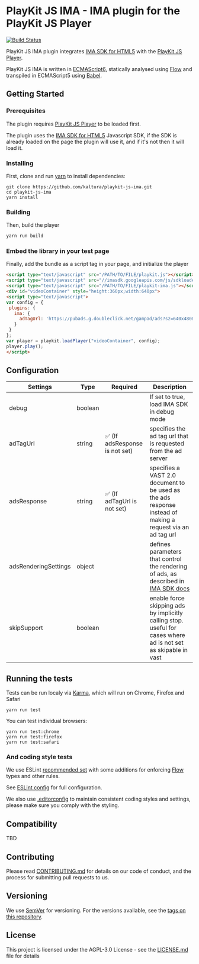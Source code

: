# PlayKit JS IMA - IMA plugin for the PlayKit JS Player

[![Build Status](https://travis-ci.com/kaltura/playkit-js-ima.svg?token=s2ZQw18ukx9Q6ePzDX3F&branch=master)](https://travis-ci.com/kaltura/playkit-js-ima)

PlayKit JS IMA plugin integrates [IMA SDK for HTML5] with the [PlayKit JS Player].
 
PlayKit JS IMA is written in [ECMAScript6], statically analysed using [Flow] and transpiled in ECMAScript5 using [Babel].

[IMA SDK for HTML5]: https://developers.google.com/interactive-media-ads/docs/sdks/html5/
[Flow]: https://flow.org/
[ECMAScript6]: https://github.com/ericdouglas/ES6-Learning#articles--tutorials
[Babel]: https://babeljs.io

## Getting Started

### Prerequisites
The plugin requires [PlayKit JS Player] to be loaded first.

The plugin uses the [IMA SDK for HTML5] Javascript SDK, if the SDK is already loaded on the page the plugin will use it, and if it's not then it will load it.

[Playkit JS Player]: https://github.com/kaltura/playkit-js

### Installing

First, clone and run [yarn] to install dependencies:

[yarn]: https://yarnpkg.com/lang/en/

```
git clone https://github.com/kaltura/playkit-js-ima.git
cd playkit-js-ima
yarn install
```

### Building

Then, build the player

```javascript
yarn run build
```

### Embed the library in your test page

Finally, add the bundle as a script tag in your page, and initialize the player

```html
<script type="text/javascript" src="/PATH/TO/FILE/playkit.js"></script>                     <!--PlayKit player-->
<script type="text/javascript" src="//imasdk.googleapis.com/js/sdkloader/ima3.js"></script> <!--IMA SDK for HTML5-->
<script type="text/javascript" src="/PATH/TO/FILE/playkit-ima.js"></script>                 <!--PlayKit IMA plugin-->
<div id="videoContainer" style="height:360px;width:640px">
<script type="text/javascript">
var config = {
 plugins: {
   ima: {
     adTagUrl: 'https://pubads.g.doubleclick.net/gampad/ads?sz=640x480&iu=/124319096/external/ad_rule_samples&ciu_szs=300x250&ad_rule=1&impl=s&gdfp_req=1&env=vp&output=vmap&unviewed_position_start=1&cust_params=deployment%3Ddevsite%26sample_ar%3Dpremidpost&cmsid=496&vid=short_onecue&correlator='
   }
 }
};
var player = playkit.loadPlayer("videoContainer", config);
player.play();
</script>
```

## Configuration

| Settings             	| Type    	| Required                                       	| Description                                                                                                                                                                                	|
|----------------------	|---------	|------------------------------------------------	|--------------------------------------------------------------------------------------------------------------------------------------------------------------------------------------------	|
| debug                	| boolean 	|                                                	| If set to true, load IMA SDK in debug mode                                                                                                                                                 	|
| adTagUrl             	| string  	| :white_check_mark: (If adsResponse is not set) 	| specifies the ad tag url that is requested from the ad server                                                                                                                              	|
| adsResponse          	| string  	| :white_check_mark: (If adTagUrl is not set)    	| specifies a VAST 2.0 document to be used as the ads response instead of making a request via an ad tag url                                                                                 	|
| adsRenderingSettings 	| object  	|                                                	| defines parameters that control the rendering of ads, as described in [IMA SDK docs](https://developers.google.com/interactive-media-ads/docs/sdks/html5/v3/apis#ima.AdsRenderingSettings) 	|
| skipSupport          	| boolean 	|                                                	| enable force skipping ads by implicitly calling stop. useful for cases where ad is not set as skipable in vast                                                                             	|

## Running the tests

Tests can be run localy via [Karma], which will run on Chrome, Firefox and Safari

[Karma]: https://karma-runner.github.io/1.0/index.html
```
yarn run test
```

You can test individual browsers:
```
yarn run test:chrome
yarn run test:firefox
yarn run test:safari
```

### And coding style tests

We use ESLint [recommended set](http://eslint.org/docs/rules/) with some additions for enforcing [Flow] types and other rules.

See [ESLint config](.eslintrc.json) for full configuration.

We also use [.editorconfig](.editorconfig) to maintain consistent coding styles and settings, please make sure you comply with the styling.


## Compatibility

TBD

## Contributing

Please read [CONTRIBUTING.md](https://gist.github.com/PurpleBooth/b24679402957c63ec426) for details on our code of conduct, and the process for submitting pull requests to us.

## Versioning

We use [SemVer](http://semver.org/) for versioning. For the versions available, see the [tags on this repository](https://github.com/kaltura/playkit-js-ima/tags). 

## License

This project is licensed under the AGPL-3.0 License - see the [LICENSE.md](LICENSE.md) file for details
